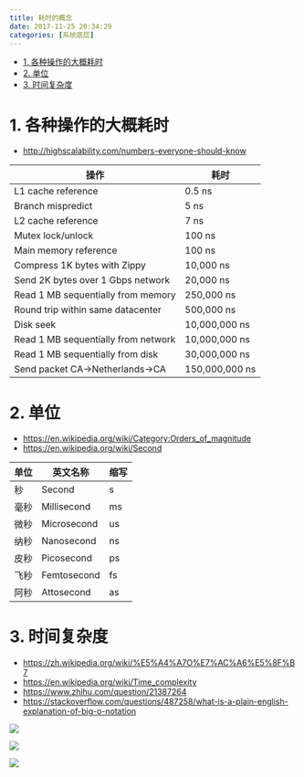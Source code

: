 ```yaml
---
title: 耗时的概念
date: 2017-11-25 20:34:29
categories: [系统底层]
---
```


<!-- TOC -->

- [1. 各种操作的大概耗时](#1-各种操作的大概耗时)
- [2. 单位](#2-单位)
- [3. 时间复杂度](#3-时间复杂度)

<!-- /TOC -->

<a id="markdown-1-各种操作的大概耗时" name="1-各种操作的大概耗时"></a>
# 1. 各种操作的大概耗时

* http://highscalability.com/numbers-everyone-should-know

操作|耗时
-|-
L1 cache reference|0.5 ns
Branch mispredict	|5 ns
L2 cache reference|	7 ns
Mutex lock/unlock	|100 ns
Main memory reference	|100 ns
Compress 1K bytes with Zippy	|10,000 ns
Send 2K bytes over 1 Gbps network	|20,000 ns
Read 1 MB sequentially from memory|	250,000 ns
Round trip within same datacenter	|500,000 ns
Disk seek	|10,000,000 ns
Read 1 MB sequentially from network	|10,000,000 ns
Read 1 MB sequentially from disk	|30,000,000 ns
Send packet CA→Netherlands→CA	|150,000,000 ns

<a id="markdown-2-单位" name="2-单位"></a>
# 2. 单位

* https://en.wikipedia.org/wiki/Category:Orders_of_magnitude
* https://en.wikipedia.org/wiki/Second


单位|英文名称|缩写
-|-|-
秒	|Second	|s
毫秒|Millisecond	|ms
微秒|	Microsecond	|us
纳秒|	Nanosecond|	ns
皮秒|	Picosecond|	ps
飞秒|	Femtosecond	|fs
阿秒	|Attosecond	|as


<a id="markdown-3-时间复杂度" name="3-时间复杂度"></a>
# 3. 时间复杂度

* https://zh.wikipedia.org/wiki/%E5%A4%A7O%E7%AC%A6%E5%8F%B7
* https://en.wikipedia.org/wiki/Time_complexity
* https://www.zhihu.com/question/21387264
* https://stackoverflow.com/questions/487258/what-is-a-plain-english-explanation-of-big-o-notation

![](https://pic1.zhimg.com/v2-a1387c0df75b3bc0fc81285efd0fed70_r.jpg)

![](https://pic2.zhimg.com/v2-8c710914a7d092296dd4c2eadb525dcd_r.jpg)

![](https://i.stack.imgur.com/WcBRI.png)
